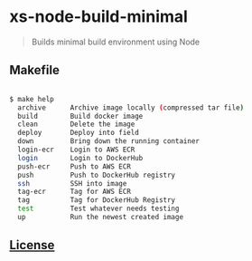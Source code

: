 # xs-node-build-minimal

> Builds minimal build environment using Node

## Makefile
```sh

$ make help
  archive      Archive image locally (compressed tar file)
  build        Build docker image
  clean        Delete the image
  deploy       Deploy into field
  down         Bring down the running container
  login-ecr    Login to AWS ECR
  login        Login to DockerHub
  push-ecr     Push to AWS ECR
  push         Push to DockerHub registry
  ssh          SSH into image
  tag-ecr      Tag for AWS ECR
  tag          Tag for DockerHub Registry
  test         Test whatever needs testing
  up           Run the newest created image

```

## [License](LICENSE.md)
